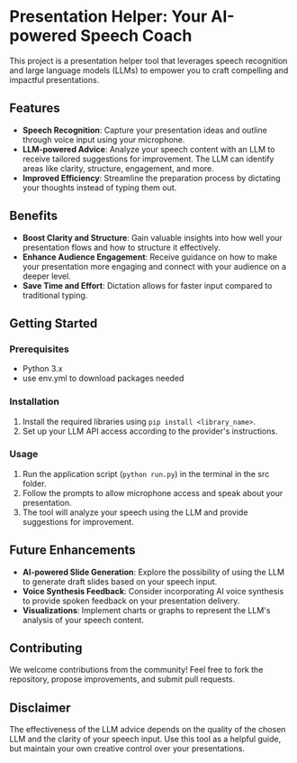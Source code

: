# Presentation Helper: Your AI-powered Speech Coach

This project is a presentation helper tool that leverages speech recognition and large language models (LLMs) to empower you to craft compelling and impactful presentations.

## Features

- **Speech Recognition**: Capture your presentation ideas and outline through voice input using your microphone.
- **LLM-powered Advice**: Analyze your speech content with an LLM to receive tailored suggestions for improvement. The LLM can identify areas like clarity, structure, engagement, and more.
- **Improved Efficiency**: Streamline the preparation process by dictating your thoughts instead of typing them out.

## Benefits

- **Boost Clarity and Structure**: Gain valuable insights into how well your presentation flows and how to structure it effectively.
- **Enhance Audience Engagement**: Receive guidance on how to make your presentation more engaging and connect with your audience on a deeper level.
- **Save Time and Effort**: Dictation allows for faster input compared to traditional typing.

## Getting Started

### Prerequisites

- Python 3.x
- use env.yml to download packages needed

### Installation

1. Install the required libraries using `pip install <library_name>`.
2. Set up your LLM API access according to the provider's instructions.

### Usage

1. Run the application script (`python run.py`) in the terminal in the src folder.
2. Follow the prompts to allow microphone access and speak about your presentation.
3. The tool will analyze your speech using the LLM and provide suggestions for improvement.

## Future Enhancements

- **AI-powered Slide Generation**: Explore the possibility of using the LLM to generate draft slides based on your speech input.
- **Voice Synthesis Feedback**: Consider incorporating AI voice synthesis to provide spoken feedback on your presentation delivery.
- **Visualizations**: Implement charts or graphs to represent the LLM's analysis of your speech content.

## Contributing

We welcome contributions from the community! Feel free to fork the repository, propose improvements, and submit pull requests.


## Disclaimer

The effectiveness of the LLM advice depends on the quality of the chosen LLM and the clarity of your speech input. Use this tool as a helpful guide, but maintain your own creative control over your presentations.
